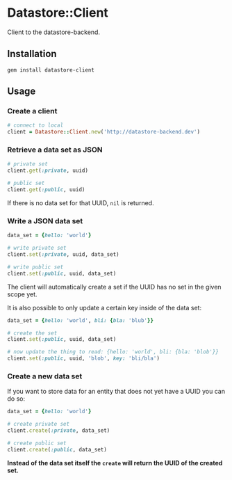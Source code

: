 # Datastore::Client

Client to the datastore-backend.

## Installation

```
gem install datastore-client
```

## Usage

### Create a client
```ruby
# connect to local
client = Datastore::Client.new('http://datastore-backend.dev')
```

### Retrieve a data set as JSON
```ruby
# private set
client.get(:private, uuid)

# public set
client.get(:public, uuid)
```

If there is no data set for that UUID, ``nil`` is returned.

### Write a JSON data set
```ruby
data_set = {hello: 'world'}

# write private set
client.set(:private, uuid, data_set)

# write public set
client.set(:public, uuid, data_set)
```

The client will automatically create a set if the UUID has no set in the given scope yet.

It is also possible to only update a certain key inside of the data set:

```ruby
data_set = {hello: 'world', bli: {bla: 'blub'}}

# create the set
client.set(:public, uuid, data_set)

# now update the thing to read: {hello: 'world', bli: {bla: 'blob'}}
client.set(:public, uuid, 'blob', key: 'bli/bla')
```

### Create a new data set

If you want to store data for an entity that does not yet have a UUID
you can do so:

```ruby
data_set = {hello: 'world'}

# create private set
client.create(:private, data_set)

# create public set
client.create(:public, data_set)
```

**Instead of the data set itself the ``create`` will return the UUID of
the created set.**
